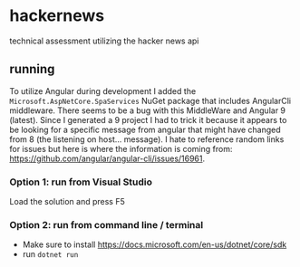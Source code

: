 # hackernews
technical assessment utilizing the hacker news api

## running

To utilize Angular during development I added the `Microsoft.AspNetCore.SpaServices` NuGet package that includes AngularCli middleware. There seems to be a bug with this MiddleWare and Angular 9 (latest). Since I generated a 9 project I had to trick it because it appears to be looking for a specific message from angular that might have changed from 8 (the listening on host... message). I hate to reference random links for issues but here is where the information is coming from: https://github.com/angular/angular-cli/issues/16961.

### Option 1: run from Visual Studio

Load the solution and press F5

### Option 2: run from command line / terminal

- Make sure to install https://docs.microsoft.com/en-us/dotnet/core/sdk
- run `dotnet run`
